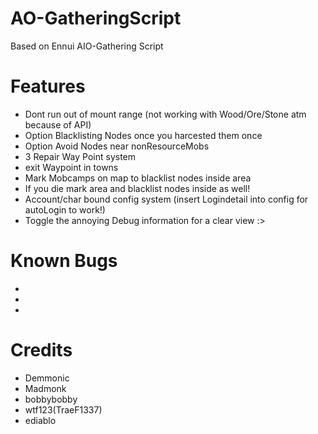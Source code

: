# AO-GatheringScript
Based on Ennui AIO-Gathering Script

# Features
- Dont run out of mount range (not working with Wood/Ore/Stone atm because of API)
- Option Blacklisting Nodes once you harcested them once
- Option Avoid Nodes near nonResourceMobs
- 3 Repair Way Point system 
- exit Waypoint in towns
- Mark Mobcamps on map to blacklist nodes inside area
- If you die mark area and blacklist nodes inside as well!
- Account/char bound config system (insert Logindetail into config for autoLogin to work!)
- Toggle the annoying Debug information for a clear view :>

# Known Bugs
-
-
-

# Credits
- Demmonic
- Madmonk
- bobbybobby
- wtf123(TraeF1337)
- ediablo
